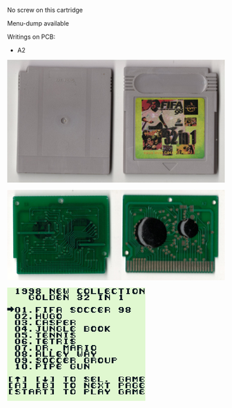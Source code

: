 No screw on this cartridge

Menu-dump available

Writings on PCB:
- A2

![alt text](Cartridge.jpg "Cartridge")

![alt text](PCB.jpg "PCB")

![alt text](Dump.png "Dumped menu screenshot")